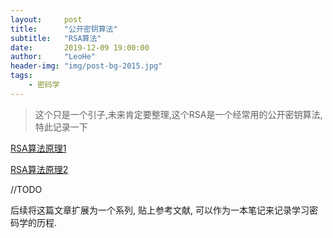 ```yaml
---
layout:     post
title:      "公开密钥算法"
subtitle:   "RSA算法"
date:       2019-12-09 19:00:00
author:     "LeoHe"
header-img: "img/post-bg-2015.jpg"
tags:
    - 密码学
---
```




>这个只是一个引子,未来肯定要整理,这个RSA是一个经常用的公开密钥算法, 特此记录一下



[RSA算法原理1](https://www.ruanyifeng.com/blog/2013/06/rsa_algorithm_part_one.html)

[RSA算法原理2](http://www.ruanyifeng.com/blog/2013/07/rsa_algorithm_part_two.html)



//TODO

后续将这篇文章扩展为一个系列, 贴上参考文献, 可以作为一本笔记来记录学习密码学的历程.

